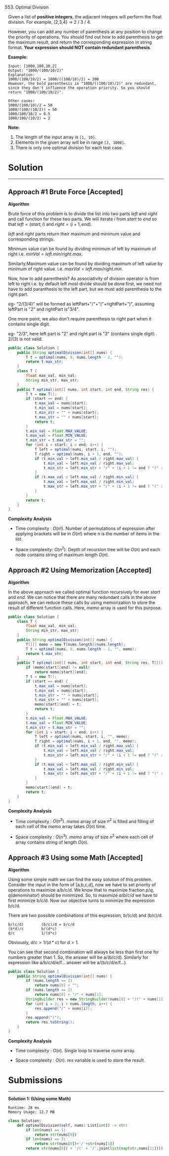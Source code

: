 553. Optimal Division

Given a list of **positive integers**, the adjacent integers will perform the float division. For example, [2,3,4] -> 2 / 3 / 4.

However, you can add any number of parenthesis at any position to change the priority of operations. You should find out how to add parenthesis to get the maximum result, and return the corresponding expression in string format. **Your expression should NOT contain redundant parenthesis**.

**Example:**
```
Input: [1000,100,10,2]
Output: "1000/(100/10/2)"
Explanation:
1000/(100/10/2) = 1000/((100/10)/2) = 200
However, the bold parenthesis in "1000/((100/10)/2)" are redundant, 
since they don't influence the operation priority. So you should return "1000/(100/10/2)". 

Other cases:
1000/(100/10)/2 = 50
1000/(100/(10/2)) = 50
1000/100/10/2 = 0.5
1000/100/(10/2) = 2
```

**Note:**

1. The length of the input array is `[1, 10]`.
1. Elements in the given array will be in range `[2, 1000]`.
1. There is only one optimal division for each test case.

# Solution
---
## Approach #1 Brute Force [Accepted]
**Algorithm**

Brute force of this problem is to divide the list into two parts $left$ and $right$ and call function for these two parts. We will iterate $i$ from $start$ to $end$ so that $left=(start,i)$ and $right=(i+1,end)$.

$left$ and $right$ parts return their maximum and minimum value and corresponding strings.

Minimum value can be found by dividing minimum of left by maximum of right i.e. $minVal=left.min/right.max$.

Similarly,Maximum value can be found by dividing maximum of left value by minimum of right value. i.e. $maxVal=left.max/right.min$.

Now, how to add parenthesis? As associativity of division operator is from left to right i.e. by default left most divide should be done first, we need not have to add paranthesis to the left part, but we must add parenthesis to the right part.

eg- "2/(3/4)" will be formed as leftPart+"/"+"("+rightPart+")", assuming leftPart is "2" and rightPart is"3/4".

One more point, we also don't require parenthesis to right part when it contains single digit.

eg- "2/3", here left part is "2" and right part is "3" (contains single digit) . 2/(3) is not valid.

```java
public class Solution {
    public String optimalDivision(int[] nums) {
        T t = optimal(nums, 0, nums.length - 1, "");
        return t.max_str;
    }
    class T {
        float max_val, min_val;
        String min_str, max_str;
    }
    public T optimal(int[] nums, int start, int end, String res) {
        T t = new T();
        if (start == end) {
            t.max_val = nums[start];
            t.min_val = nums[start];
            t.min_str = "" + nums[start];
            t.max_str = "" + nums[start];
            return t;
        }
        t.min_val = Float.MAX_VALUE;
        t.max_val = Float.MIN_VALUE;
        t.min_str = t.max_str = "";
        for (int i = start; i < end; i++) {
            T left = optimal(nums, start, i, "");
            T right = optimal(nums, i + 1, end, "");
            if (t.min_val > left.min_val / right.max_val) {
                t.min_val = left.min_val / right.max_val;
                t.min_str = left.min_str + "/" + (i + 1 != end ? "(" : "") + right.max_str + (i + 1 != end ? ")" : "");
            }
            if (t.max_val < left.max_val / right.min_val) {
                t.max_val = left.max_val / right.min_val;
                t.max_str = left.max_str + "/" + (i + 1 != end ? "(" : "") + right.min_str + (i + 1 != end ? ")" : "");
            }
        }
        return t;
    }
}
```

**Complexity Analysis**

* Time complexity : $O(n!)$. Number of permutations of expression after applying brackets will be in $O(n!)$ where $n$ is the number of items in the list.

* Space complexity: $O(n^2)$. Depth of recursion tree will be $O(n)$ and each node contains string of maximum length $O(n)$.

## Approach #2 Using Memorization [Accepted]
**Algorithm**

In the above approach we called optimal function recursively for ever $start$ and $end$. We can notice that there are many redundant calls in the above approach, we can reduce these calls by using memorization to store the result of different function calls. Here, $memo$ array is used for this purpose.

```java
public class Solution {
    class T {
        float max_val, min_val;
        String min_str, max_str;
    }
    public String optimalDivision(int[] nums) {
        T[][] memo = new T[nums.length][nums.length];
        T t = optimal(nums, 0, nums.length - 1, "", memo);
        return t.max_str;
    }
    public T optimal(int[] nums, int start, int end, String res, T[][] memo) {
        if (memo[start][end] != null)
            return memo[start][end];
        T t = new T();
        if (start == end) {
            t.max_val = nums[start];
            t.min_val = nums[start];
            t.min_str = "" + nums[start];
            t.max_str = "" + nums[start];
            memo[start][end] = t;
            return t;
        }
        t.min_val = Float.MAX_VALUE;
        t.max_val = Float.MIN_VALUE;
        t.min_str = t.max_str = "";
        for (int i = start; i < end; i++) {
            T left = optimal(nums, start, i, "", memo);
            T right = optimal(nums, i + 1, end, "", memo);
            if (t.min_val > left.min_val / right.max_val) {
                t.min_val = left.min_val / right.max_val;
                t.min_str = left.min_str + "/" + (i + 1 != end ? "(" : "") + right.max_str + (i + 1 != end ? ")" : "");
            }
            if (t.max_val < left.max_val / right.min_val) {
                t.max_val = left.max_val / right.min_val;
                t.max_str = left.max_str + "/" + (i + 1 != end ? "(" : "") + right.min_str + (i + 1 != end ? ")" : "");
            }
        }
        memo[start][end] = t;
        return t;
    }
}
```

**Complexity Analysis**

* Time complexity : $O(n^3)$. $memo$ array of size $n^2$ is filled and filling of each cell of the $memo$ array takes $O(n)$ time.

* Space complexity : $O(n^3)$. $memo$ array of size $n^2$ where each cell of array contains string of length $O(n)$.

## Approach #3 Using some Math [Accepted]
**Algorithm**

Using some simple math we can find the easy solution of this problem. Consider the input in the form of [a,b,c,d], now we have to set priority of operations to maximize a/b/c/d. We know that to maximize fraction $p/q$, $q$(denominator) should be minimized. So, to maximize $a/b/c/d$ we have to first minimize b/c/d. Now our objective turns to minimize the expression b/c/d.

There are two possible combinations of this expression, b/(c/d) and (b/c)/d.
```
b/(c/d)        (b/c)/d = b/c/d
(b*d)/c        b/(d*c)
d/c            1/(d*c)
```
Obviously, $d/c > 1/(d*c)$ for $d>1$.

You can see that second combination will always be less than first one for numbers greater than $1$. So, the answer will be a/(b/c/d). Similarly for expression like a/b/c/d/e/f... answer will be a/(b/c/d/e/f...).

```java
public class Solution {
    public String optimalDivision(int[] nums) {
        if (nums.length == 1)
            return nums[0] + "";
        if (nums.length == 2)
            return nums[0] + "/" + nums[1];
        StringBuilder res = new StringBuilder(nums[0] + "/(" + nums[1]);
        for (int i = 2; i < nums.length; i++) {
            res.append("/" + nums[i]);
        }
        res.append(")");
        return res.toString();
    }
}
```

**Complexity Analysis**

* Time complexity : $O(n)$. Single loop to traverse $nums$ array.

* Space complexity : $O(n)$. $res$ variable is used to store the result.

# Submissions
---
**Solution 1: (Using some Math)**
```
Runtime: 28 ms
Memory Usage: 12.7 MB
```
```python
class Solution:
    def optimalDivision(self, nums: List[int]) -> str:
        if len(nums) == 1:
            return str(nums[0])
        if len(nums) == 2:
            return str(nums[0])+'/'+str(nums[1])
        return str(nums[0]) + '/(' + '/'.join(list(map(str,nums[1:]))) + ')'
```